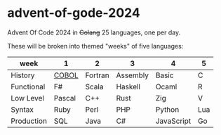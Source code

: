 # advent-of-gode-2024

Advent Of Code 2024 in ~~Golang~~ 25 languages, one per day.

These will be broken into themed "weeks" of five languages:

| week       | 1                                | 2       | 3        | 4          | 5   |
| ---------- | -------------------------------- | ------- | -------- | ---------- | --- |
| History    | [COBOL](./day-1-cobol/README.md) | Fortran | Assembly | Basic      | C   |
| Functional | F#                               | Scala   | Haskell  | Ocaml      | R   |
| Low Level  | Pascal                           | C++     | Rust     | Zig        | V   |
| Syntax     | Ruby                             | Perl    | PHP      | Python     | Lua |
| Production | SQL                              | Java    | C#       | JavaScript | Go  |
